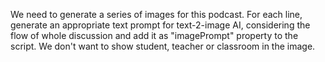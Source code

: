 We need to generate a series of images for this podcast. For each line, generate an appropriate text prompt for text-2-image AI, considering the flow of whole discussion and add it as "imagePrompt" property to the script. We don't want to show student, teacher or classroom in the image.